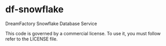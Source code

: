 # df-snowflake
DreamFactory Snowflake Database Service

This code is governed by a commercial license. To use it, you must follow refer to the LICENSE file.
